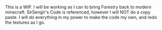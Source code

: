 This is a WIP. I will be working as I can to bring Forestry back to modern minecraft. SirSengir's Code is referenced, however I will NOT do a copy paste. I will do everything in my power to make the code my own, and redo the textures as I go.
